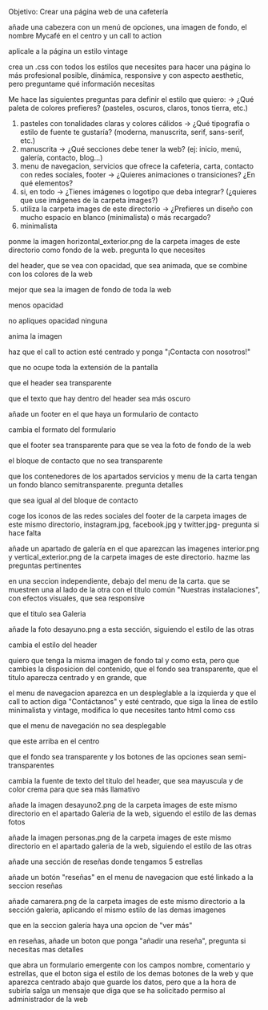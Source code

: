 Objetivo: Crear una página web de una cafetería

añade una cabezera con un menú de opciones, una imagen de fondo, el nombre Mycafé en el centro y un call to action

aplicale a la página un estilo vintage

crea un .css con todos los estilos que necesites para hacer una página lo más profesional posible, dinámica, responsive y con aspecto aesthetic, pero preguntame qué información necesitas

Me hace las siguientes preguntas para definir el estilo que quiero:
→ ¿Qué paleta de colores prefieres? (pasteles, oscuros, claros, tonos tierra, etc.)
1. pasteles con tonalidades claras y colores cálidos
→ ¿Qué tipografía o estilo de fuente te gustaría? (moderna, manuscrita, serif, sans-serif, etc.)
2. manuscrita
→ ¿Qué secciones debe tener la web? (ej: inicio, menú, galería, contacto, blog…)
3. menu de navegacion, servicios que ofrece la cafeteria, carta, contacto con redes sociales, footer
→ ¿Quieres animaciones o transiciones? ¿En qué elementos?
4. si, en todo
→ ¿Tienes imágenes o logotipo que deba integrar? (¿quieres que use imágenes de la carpeta images?)
5. utiliza la carpeta images de este directorio
→ ¿Prefieres un diseño con mucho espacio en blanco (minimalista) o más recargado?
6. minimalista

ponme la imagen horizontal_exterior.png de la carpeta images de este directorio como fondo de la web. pregunta lo que necesites

del header, que se vea con opacidad, que sea animada, que se combine con los colores de la web

mejor que sea la imagen de fondo de toda la web

menos opacidad

no apliques opacidad ninguna

anima la imagen

haz que el call to action esté centrado y ponga "¡Contacta con nosotros!"

que no ocupe toda la extensión de la pantalla

que el header sea transparente

que el texto que hay dentro del header sea más oscuro

añade un footer en el que haya un formulario de contacto 

cambia el formato del formulario

que el footer sea transparente para que se vea la foto de fondo de la web

el bloque de contacto que no sea transparente

que los contenedores de los apartados servicios y menu de la carta tengan un fondo blanco semitransparente. pregunta detalles

que sea igual al del bloque de contacto

coge los iconos de las redes sociales del footer de la carpeta images de este mismo directorio, instagram.jpg, facebook.jpg y twitter.jpg- pregunta si hace falta

añade un apartado de galería en el que aparezcan las imagenes interior.png y vertical_exterior.png de la carpeta images de este directorio. hazme las preguntas pertinentes

en una seccion independiente, debajo del menu de la carta. que se muestren una al lado de la otra con el titulo común "Nuestras instalaciones", con efectos visuales, que sea responsive

que el titulo sea Galeria

añade la foto desayuno.png a esta sección, siguiendo el estilo de las otras

cambia el estilo del header

quiero que tenga la misma imagen de fondo tal y como esta, pero que cambies la disposicion del contenido, que el fondo sea transparente, que el titulo aparecza centrado y en grande, que 

el menu de navegacion aparezca en un despleglable a la izquierda y que el call to action diga "Contáctanos" y esté centrado, que siga la linea de estilo minimalista y vintage, modifica lo que necesites tanto html como css

que el menu de navegación no sea desplegable

que este arriba en el centro

que el fondo sea transparente y los botones de las opciones sean semi-transparentes

cambia la fuente de texto del titulo del header, que sea mayuscula y de color crema para que sea más llamativo

añade la imagen desayuno2.png de la carpeta  images de este mismo directorio en el apartado Galeria de la web, siguendo el estilo de las demas fotos

añade la imagen personas.png de la carpeta images de este mismo directorio en el apartado galeria de la web, siguiendo el estilo de las otras

añade una sección de reseñas donde tengamos 5 estrellas

añade un botón "reseñas" en el menu de navegacion que esté linkado a la seccion reseñas

añade camarera.png de la carpeta images de este mismo directorio a la sección galeria, aplicando el mismo estilo de las demas imagenes

que en la seccion galería haya una opcion de "ver más"

en reseñas, añade un boton que ponga "añadir una reseña", pregunta si necesitas mas detalles

que abra un formulario emergente con los campos nombre, comentario y estrellas, que el boton siga el estilo de los demas botones de la web y que aparezca centrado abajo
que guarde los datos, pero que a la hora de subirla salga un mensaje que diga que se ha solicitado permiso al administrador de la web
